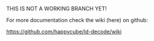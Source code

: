 
THIS IS NOT A WORKING BRANCH YET!

For more documentation check the wiki (here) on github:

https://github.com/happycube/ld-decode/wiki
